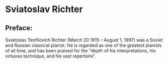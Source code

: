 # Sviatoslav Richter

## Preface:

Sviatoslav Teofilovich Richter (March 20  1915 – August 1, 1997) was a Soviet and Russian classical pianist. He is regarded as one of the greatest pianists of all time, and has been praised for the "depth of his interpretations, his virtuoso technique, and his vast repertoire". 
